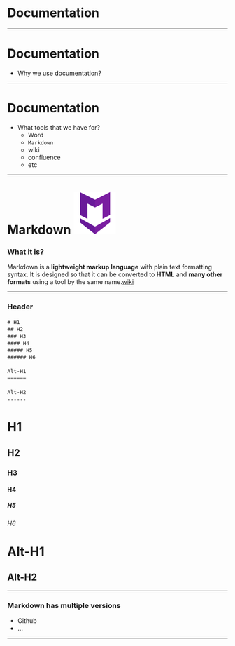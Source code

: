 # Documentation
---

# Documentation
* Why we use documentation?

---

# Documentation
* What tools that we have for?
  * Word
  * `Markdown`
  * wiki
  * confluence
  * etc
  
---

# Markdown ![logo](https://github.com/adam-p/markdown-here/raw/master/src/common/images/icon96.png)
### What it is?

Markdown is a **lightweight markup language** with plain text formatting syntax.
It is designed so that it can be converted to **HTML** and **many other formats** using a tool by the same name.[wiki](https://en.wikipedia.org/wiki/Markdown)

---
### Header
```
# H1
## H2
### H3
#### H4
##### H5
###### H6

Alt-H1
======

Alt-H2
------
```

# H1
## H2
### H3
#### H4
##### H5
###### H6

Alt-H1
======

Alt-H2
------

---

### Markdown has multiple versions
 - Github
 - ...
 
---

